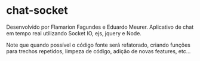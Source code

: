 # chat-socket
Desenvolvido por Flamarion Fagundes e Eduardo Meurer.
Aplicativo de chat em tempo real utilizando Socket IO, ejs, jquery e Node.

Note que quando possível o código fonte será refatorado, criando funções para trechos repetidos, limpeza de código, adição de novas features, etc...
